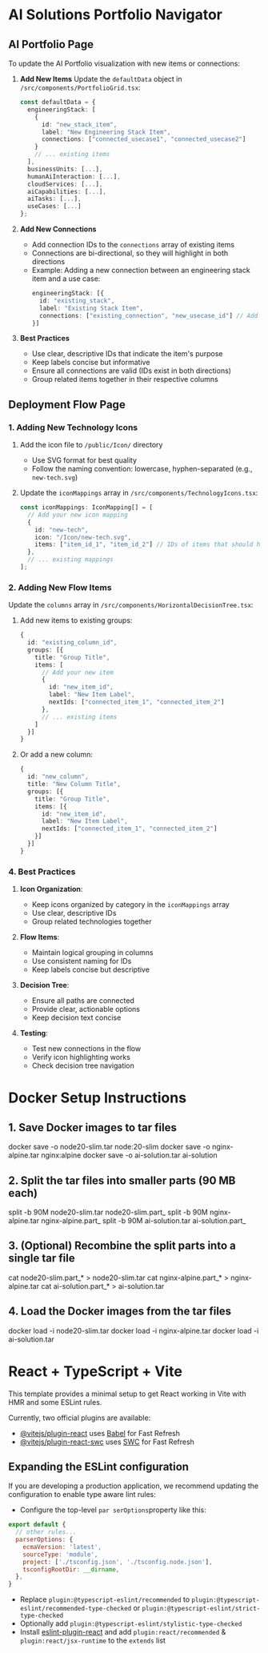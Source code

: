 # AI Solutions Portfolio Navigator

## AI Portfolio Page

To update the AI Portfolio visualization with new items or connections:

1. **Add New Items**
   Update the `defaultData` object in `/src/components/PortfolioGrid.tsx`:
   ```typescript
   const defaultData = {
     engineeringStack: [
       {
         id: "new_stack_item",
         label: "New Engineering Stack Item",
         connections: ["connected_usecase1", "connected_usecase2"]
       }
       // ... existing items
     ],
     businessUnits: [...],
     humanAiInteraction: [...],
     cloudServices: [...],
     aiCapabilities: [...],
     aiTasks: [...],
     useCases: [...]
   };
   ```

2. **Add New Connections**
   - Add connection IDs to the `connections` array of existing items
   - Connections are bi-directional, so they will highlight in both directions
   - Example: Adding a new connection between an engineering stack item and a use case:
     ```typescript
     engineeringStack: [{
       id: "existing_stack",
       label: "Existing Stack Item",
       connections: ["existing_connection", "new_usecase_id"] // Add new connection
     }]
     ```

3. **Best Practices**
   - Use clear, descriptive IDs that indicate the item's purpose
   - Keep labels concise but informative
   - Ensure all connections are valid (IDs exist in both directions)
   - Group related items together in their respective columns

## Deployment Flow Page


### 1. Adding New Technology Icons

1. Add the icon file to `/public/Icon/` directory
   - Use SVG format for best quality
   - Follow the naming convention: lowercase, hyphen-separated (e.g., `new-tech.svg`)

2. Update the `iconMappings` array in `/src/components/TechnologyIcons.tsx`:
   ```typescript
   const iconMappings: IconMapping[] = [
     // Add your new icon mapping
     {
       id: "new-tech",
       icon: "/Icon/new-tech.svg",
       items: ["item_id_1", "item_id_2"] // IDs of items that should highlight this icon
     },
     // ... existing mappings
   ];
   ```

### 2. Adding New Flow Items

Update the `columns` array in `/src/components/HorizontalDecisionTree.tsx`:

1. Add new items to existing groups:
   ```typescript
   {
     id: "existing_column_id",
     groups: [{
       title: "Group Title",
       items: [
         // Add your new item
         {
           id: "new_item_id",
           label: "New Item Label",
           nextIds: ["connected_item_1", "connected_item_2"]
         },
         // ... existing items
       ]
     }]
   }
   ```

2. Or add a new column:
   ```typescript
   {
     id: "new_column",
     title: "New Column Title",
     groups: [{
       title: "Group Title",
       items: [{
         id: "new_item_id",
         label: "New Item Label",
         nextIds: ["connected_item_1", "connected_item_2"]
       }]
     }]
   }
   ```

### 4. Best Practices

1. **Icon Organization**:
   - Keep icons organized by category in the `iconMappings` array
   - Use clear, descriptive IDs
   - Group related technologies together

2. **Flow Items**:
   - Maintain logical grouping in columns
   - Use consistent naming for IDs
   - Keep labels concise but descriptive

3. **Decision Tree**:
   - Ensure all paths are connected
   - Provide clear, actionable options
   - Keep decision text concise

4. **Testing**:
   - Test new connections in the flow
   - Verify icon highlighting works
   - Check decision tree navigation

# Docker Setup Instructions

## 1. Save Docker images to tar files
docker save -o node20-slim.tar node:20-slim
docker save -o nginx-alpine.tar nginx:alpine
docker save -o ai-solution.tar ai-solution

## 2. Split the tar files into smaller parts (90 MB each)
split -b 90M node20-slim.tar node20-slim.part_
split -b 90M nginx-alpine.tar nginx-alpine.part_
split -b 90M ai-solution.tar ai-solution.part_

## 3. (Optional) Recombine the split parts into a single tar file
cat node20-slim.part_* > node20-slim.tar
cat nginx-alpine.part_* > nginx-alpine.tar
cat ai-solution.part_* > ai-solution.tar

## 4. Load the Docker images from the tar files
docker load -i node20-slim.tar
docker load -i nginx-alpine.tar
docker load -i ai-solution.tar



# React + TypeScript + Vite

This template provides a minimal setup to get React working in Vite with HMR and some ESLint rules.

Currently, two official plugins are available:

- [@vitejs/plugin-react](https://github.com/vitejs/vite-plugin-react/blob/main/packages/plugin-react/README.md) uses [Babel](https://babeljs.io/) for Fast Refresh
- [@vitejs/plugin-react-swc](https://github.com/vitejs/vite-plugin-react-swc) uses [SWC](https://swc.rs/) for Fast Refresh

## Expanding the ESLint configuration

If you are developing a production application, we recommend updating the configuration to enable type aware lint rules:

- Configure the top-level `par serOptions`property like this:

```js
export default {
  // other rules...
  parserOptions: {
    ecmaVersion: 'latest',
    sourceType: 'module',
    project: ['./tsconfig.json', './tsconfig.node.json'],
    tsconfigRootDir: __dirname,
  },
}
```

- Replace `plugin:@typescript-eslint/recommended` to `plugin:@typescript-eslint/recommended-type-checked` or `plugin:@typescript-eslint/strict-type-checked`
- Optionally add `plugin:@typescript-eslint/stylistic-type-checked`
- Install [eslint-plugin-react](https://github.com/jsx-eslint/eslint-plugin-react) and add `plugin:react/recommended` & `plugin:react/jsx-runtime` to the `extends` list

